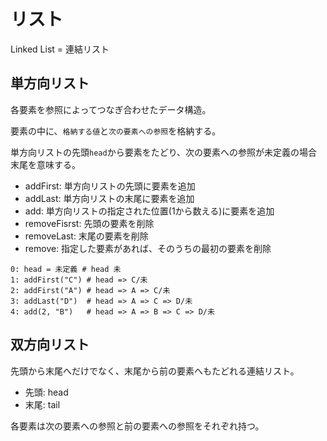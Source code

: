 # リスト

Linked List = 連結リスト

## 単方向リスト

各要素を参照によってつなぎ合わせたデータ構造。

要素の中に、`格納する値`と`次の要素への参照`を格納する。

単方向リストの先頭`head`から要素をたどり、次の要素への参照が未定義の場合末尾を意味する。

- addFirst: 単方向リストの先頭に要素を追加
- addLast: 単方向リストの末尾に要素を追加
- add: 単方向リストの指定された位置(1から数える)に要素を追加
- removeFisrst: 先頭の要素を削除
- removeLast: 末尾の要素を削除
- remove: 指定した要素があれば、そのうちの最初の要素を削除

```
0: head = 未定義 # head 未
1: addFirst("C") # head => C/未
2: addFirst("A") # head => A => C/未
3: addLast("D")  # head => A => C => D/未
4: add(2, "B")   # head => A => B => C => D/未
```

## 双方向リスト

先頭から末尾へだけでなく、末尾から前の要素へもたどれる連結リスト。

- 先頭: head
- 末尾: tail

各要素は次の要素への参照と前の要素への参照をそれぞれ持つ。

